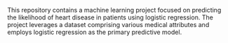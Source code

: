 This repository contains a machine learning project focused on predicting the likelihood of heart disease in patients using logistic regression. The project leverages a dataset comprising various medical attributes and employs logistic regression as the primary predictive model.
